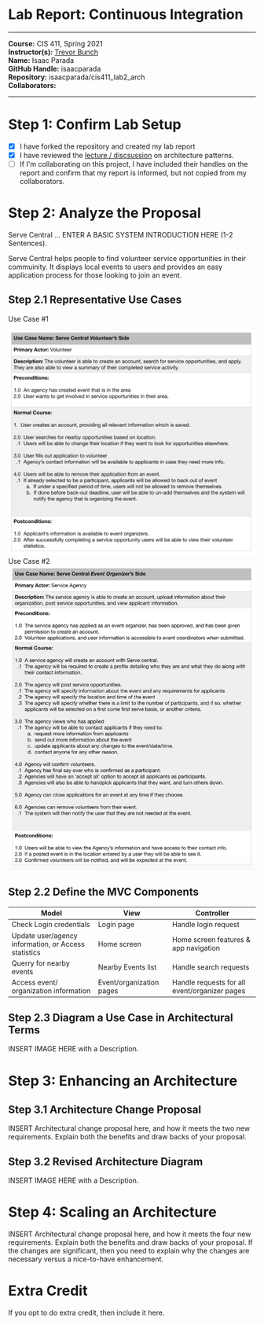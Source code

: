 # Lab Report: Continuous Integration
___
**Course:** CIS 411, Spring 2021  
**Instructor(s):** [Trevor Bunch](https://github.com/trevordbunch)  
**Name:** Isaac Parada  
**GitHub Handle:** isaacparada  
**Repository:** isaacparada/cis411_lab2_arch  
**Collaborators:** 
___

# Step 1: Confirm Lab Setup
- [x] I have forked the repository and created my lab report
- [x] I have reviewed the [lecture / discsussion](../assets/04p1_SolutionArchitectures.pdf) on architecture patterns.
- [ ] If I'm collaborating on this project, I have included their handles on the report and confirm that my report is informed, but not copied from my collaborators.

# Step 2: Analyze the Proposal
Serve Central ... ENTER A BASIC SYSTEM INTRODUCTION HERE (1-2 Sentences).

Serve Central helps people to find volunteer service opportunities in their commuinity. It displays local events to users and provides an easy application process for those looking to join an event.
## Step 2.1 Representative Use Cases  

Use Case #1

![Use Case 1](labreports/../Use_Case1.png)
Use Case #2
![Use Case 2](labreports/../Use_Case2.png)

## Step 2.2 Define the MVC Components

| Model | View | Controller |
|---|---|---|
| Check Login credentials | Login page | Handle login request |
| Update user/agency information, or Access statistics | Home screen | Home screen features & app navigation|
| Querry for nearby events | Nearby Events list | Handle search requests|
| Access  event/ organization information | Event/organization pages| Handle requests for all event/organizer pages|

## Step 2.3 Diagram a Use Case in Architectural Terms
INSERT IMAGE HERE with a Description.

# Step 3: Enhancing an Architecture

## Step 3.1 Architecture Change Proposal
INSERT Architectural change proposal here, and how it meets the two new requirements.  Explain both the benefits and draw backs of your proposal.

## Step 3.2 Revised Architecture Diagram
INSERT IMAGE HERE with a Description.

# Step 4: Scaling an Architecture
INSERT Architectural change proposal here, and how it meets the four new requirements.  Explain both the benefits and draw backs of your proposal.  If the changes are significant, then you need to explain why the changes are necessary versus a nice-to-have enhancement.

# Extra Credit
If you opt to do extra credit, then include it here.